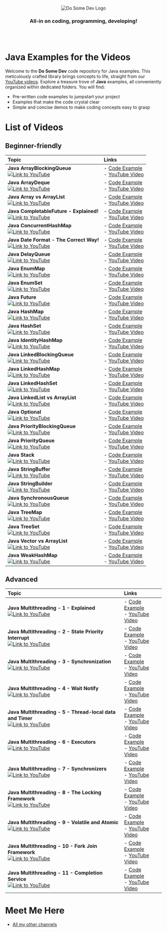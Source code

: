 <div align="center">
  <br>
  <img src="https://raw.githubusercontent.com/dosomedev/java/656667294fc2c03f1a879b6a1aa8ea01bb86da17/img/dsd-logo.svg" alt="Do Some Dev Logo" />
  <h3>All-in on coding, programming, developing!</h3>
  <br><br>
</div>

# Java Examples for the Videos
Welcome to the **Do Some Dev** code repository for Java examples. This meticulously crafted library brings concepts to life, straight from our [YouTube videos](https://youtube.com/@DoSomeDev?sub_confirmation=1). Explore a treasure trove of **Java** examples, all conveniently organized within dedicated folders. You will find:
* Pre-written code examples to jumpstart your project
* Examples that make the code crystal clear
* Simple and concise demos to make coding concepts easy to grasp

# List of Videos
## Beginner-friendly

| Topic | Links |
| :--- | :--- |
| **Java ArrayBlockingQueue** <br> [![Link to YouTube](https://github.com/dosomedev/java/blob/main/img/ArrayBlockingQueue.png?raw=true)](https://www.youtube.com/watch?v=T_PxKNUIljY&list=PLX1UpgTeV9a6tWRSrKYWu26SRIVFyyYJ0&index=11) | - [Code Example](./ArrayBlockingQueue) <br> - [YouTube Video](https://www.youtube.com/watch?v=T_PxKNUIljY&list=PLX1UpgTeV9a6tWRSrKYWu26SRIVFyyYJ0&index=11) |
| **Java ArrayDeque** <br> [![Link to YouTube](https://github.com/dosomedev/java/blob/main/img/ArrayDeque.png?raw=true)](https://www.youtube.com/watch?v=Ze23EjLHxkQ&list=PLX1UpgTeV9a6tWRSrKYWu26SRIVFyyYJ0&index=5&t=1s) | - [Code Example](./ArrayDeque) <br> - [YouTube Video](https://www.youtube.com/watch?v=Ze23EjLHxkQ&list=PLX1UpgTeV9a6tWRSrKYWu26SRIVFyyYJ0&index=5&t=1s) |
| **Java Array vs ArrayList** <br> [![Link to YouTube](https://github.com/dosomedev/java/blob/main/img/ArrayList.png?raw=true)](https://www.youtube.com/watch?v=tuo_HUqlknk&list=PLX1UpgTeV9a6tWRSrKYWu26SRIVFyyYJ0&index=19) | - [Code Example](./ArrayBlockingQueue) <br> - [YouTube Video](https://www.youtube.com/watch?v=tuo_HUqlknk&list=PLX1UpgTeV9a6tWRSrKYWu26SRIVFyyYJ0&index=19) |
| **Java CompletableFuture - Explained!** <br> [![Link to YouTube](https://github.com/dosomedev/java/blob/main/img/CompletableFuture.png?raw=true)](https://www.youtube.com/watch?v=6Q9htvaaR70&list=PLX1UpgTeV9a6tWRSrKYWu26SRIVFyyYJ0&index=2) | - [Code Example](./CompletableFuture) <br> - [YouTube Video](https://www.youtube.com/watch?v=6Q9htvaaR70&list=PLX1UpgTeV9a6tWRSrKYWu26SRIVFyyYJ0&index=2) |
| **Java ConcurrentHashMap** <br> [![Link to YouTube](https://github.com/dosomedev/java/blob/main/img/ConcurrentHashMap.png?raw=true)](https://www.youtube.com/watch?v=Wj0-8NLfqDM&list=PLX1UpgTeV9a6tWRSrKYWu26SRIVFyyYJ0&index=11) | - [Code Example](./ConcurrentHashMap) <br> - [YouTube Video](https://www.youtube.com/watch?v=Wj0-8NLfqDM&list=PLX1UpgTeV9a6tWRSrKYWu26SRIVFyyYJ0&index=11) |
| **Java Date Format - The Correct Way!** <br> [![Link to YouTube](https://github.com/dosomedev/java/blob/main/img/DateFormatting.png?raw=true)](https://www.youtube.com/watch?v=avdcbNZjeI4&list=PLX1UpgTeV9a6tWRSrKYWu26SRIVFyyYJ0&index=7&pp=gAQBiAQB) | - [Code Example](./DateFormatting) <br> - [YouTube Video](https://www.youtube.com/watch?v=avdcbNZjeI4&list=PLX1UpgTeV9a6tWRSrKYWu26SRIVFyyYJ0&index=7&pp=gAQBiAQB) |
| **Java DelayQueue** <br> [![Link to YouTube](https://github.com/dosomedev/java/blob/main/img/DelayQueue.png?raw=true)](https://www.youtube.com/watch?v=IAotYHvxrJ4&list=PLX1UpgTeV9a6tWRSrKYWu26SRIVFyyYJ0&index=4) | - [Code Example](./DelayQueue) <br> - [YouTube Video](https://www.youtube.com/watch?v=IAotYHvxrJ4&list=PLX1UpgTeV9a6tWRSrKYWu26SRIVFyyYJ0&index=4) |
| **Java EnumMap** <br> [![Link to YouTube](https://github.com/dosomedev/java/blob/main/img/EnumMap.png?raw=true)](https://www.youtube.com/watch?v=ugmdV8NRGzI&list=PLX1UpgTeV9a6tWRSrKYWu26SRIVFyyYJ0&index=21) | - [Code Example](./EnumMap) <br> - [YouTube Video](https://www.youtube.com/watch?v=ugmdV8NRGzI&list=PLX1UpgTeV9a6tWRSrKYWu26SRIVFyyYJ0&index=21) |
| **Java EnumSet** <br> [![Link to YouTube](https://github.com/dosomedev/java/blob/main/img/EnumSet.png?raw=true)](https://www.youtube.com/watch?v=G6ZfJjb0TAI&list=PLX1UpgTeV9a6tWRSrKYWu26SRIVFyyYJ0&index=16&pp=gAQBiAQB) | - [Code Example](./EnumSet) <br> - [YouTube Video](https://www.youtube.com/watch?v=G6ZfJjb0TAI&list=PLX1UpgTeV9a6tWRSrKYWu26SRIVFyyYJ0&index=16&pp=gAQBiAQB) |
| **Java Future** <br> [![Link to YouTube](https://github.com/dosomedev/java/blob/main/img/Future.png?raw=true)](https://www.youtube.com/watch?v=l_VGKx6KPqs&list=PLX1UpgTeV9a6tWRSrKYWu26SRIVFyyYJ0&index=5) | - [Code Example](./Future) <br> - [YouTube Video](https://www.youtube.com/watch?v=l_VGKx6KPqs&list=PLX1UpgTeV9a6tWRSrKYWu26SRIVFyyYJ0&index=5) |
| **Java HashMap** <br> [![Link to YouTube](https://github.com/dosomedev/java/blob/main/img/HashMap.png?raw=true)](https://www.youtube.com/watch?v=p1kOmJwkSf4&list=PLX1UpgTeV9a6tWRSrKYWu26SRIVFyyYJ0&index=9) | - [Code Example](./HashMap) <br> - [YouTube Video](https://www.youtube.com/watch?v=p1kOmJwkSf4&list=PLX1UpgTeV9a6tWRSrKYWu26SRIVFyyYJ0&index=9) |
| **Java HashSet** <br> [![Link to YouTube](https://github.com/dosomedev/java/blob/main/img/HashSet.png?raw=true)](https://www.youtube.com/watch?v=ZQ8ona2q6Fc&list=PLX1UpgTeV9a6tWRSrKYWu26SRIVFyyYJ0&index=27) | - [Code Example](./HashSet) <br> - [YouTube Video](https://www.youtube.com/watch?v=ZQ8ona2q6Fc&list=PLX1UpgTeV9a6tWRSrKYWu26SRIVFyyYJ0&index=27) |
| **Java IdentityHashMap** <br> [![Link to YouTube](https://github.com/dosomedev/java/blob/main/img/IdentityHashMap.png?raw=true)](https://www.youtube.com/watch?v=WAQ9QOgFfGA&list=PLX1UpgTeV9a6tWRSrKYWu26SRIVFyyYJ0&index=15) | - [Code Example](./IdentityHashMap) <br> - [YouTube Video](https://www.youtube.com/watch?v=WAQ9QOgFfGA&list=PLX1UpgTeV9a6tWRSrKYWu26SRIVFyyYJ0&index=15) |
| **Java LinkedBlockingQueue** <br> [![Link to YouTube](https://github.com/dosomedev/java/blob/main/img/LinkedBlockingQueue.png?raw=true)](https://www.youtube.com/watch?v=GI_Z3aPNjC4&list=PLX1UpgTeV9a6tWRSrKYWu26SRIVFyyYJ0&index=9&t=4s&pp=gAQBiAQB) | - [Code Example](./LinkedBlockingQueue) <br> - [YouTube Video](https://www.youtube.com/watch?v=GI_Z3aPNjC4&list=PLX1UpgTeV9a6tWRSrKYWu26SRIVFyyYJ0&index=9&t=4s&pp=gAQBiAQB) |
| **Java LinkedHashMap** <br> [![Link to YouTube](https://github.com/dosomedev/java/blob/main/img/LinkedHashMap.png?raw=true)](https://www.youtube.com/watch?v=lxQdYsDDFDQ&list=PLX1UpgTeV9a6tWRSrKYWu26SRIVFyyYJ0&index=1&pp=gAQBiAQB) | - [Code Example](./LinkedHashMap) <br> - [YouTube Video](https://www.youtube.com/watch?v=lxQdYsDDFDQ&list=PLX1UpgTeV9a6tWRSrKYWu26SRIVFyyYJ0&index=1&pp=gAQBiAQB) |
| **Java LinkedHashSet** <br> [![Link to YouTube](https://github.com/dosomedev/java/blob/main/img/LinkedHashSet.png?raw=true)](https://www.youtube.com/watch?v=VORJiUIAonU&list=PLX1UpgTeV9a6tWRSrKYWu26SRIVFyyYJ0&index=22&pp=gAQBiAQB) | - [Code Example](./LinkedHashSet) <br> - [YouTube Video](https://www.youtube.com/watch?v=VORJiUIAonU&list=PLX1UpgTeV9a6tWRSrKYWu26SRIVFyyYJ0&index=22&pp=gAQBiAQB) |
| **Java LinkedList vs ArrayList** <br> [![Link to YouTube](https://github.com/dosomedev/java/blob/main/img/LinkedList.png?raw=true)](https://www.youtube.com/watch?v=8KHgIA5NDZc&list=PLX1UpgTeV9a6tWRSrKYWu26SRIVFyyYJ0&index=16&t=1s) | - [Code Example](./LinkedList) <br> - [YouTube Video](https://www.youtube.com/watch?v=8KHgIA5NDZc&list=PLX1UpgTeV9a6tWRSrKYWu26SRIVFyyYJ0&index=16&t=1s) |
| **Java Optional** <br> [![Link to YouTube](https://github.com/dosomedev/java/blob/main/img/Optional.png?raw=true)](https://www.youtube.com/watch?v=ILR8HPjSRS4&list=PLX1UpgTeV9a6tWRSrKYWu26SRIVFyyYJ0&index=12) | - [Code Example](./Optional) <br> - [YouTube Video](https://www.youtube.com/watch?v=ILR8HPjSRS4&list=PLX1UpgTeV9a6tWRSrKYWu26SRIVFyyYJ0&index=12) |
| **Java PriorityBlockingQueue** <br> [![Link to YouTube](https://github.com/dosomedev/java/blob/main/img/PriorityBlockingQueue.png?raw=true)](https://www.youtube.com/watch?v=ismH4r5gzjE&list=PLX1UpgTeV9a6tWRSrKYWu26SRIVFyyYJ0&index=14) | - [Code Example](./PriorityBlockingQueue) <br> - [YouTube Video](https://www.youtube.com/watch?v=ismH4r5gzjE&list=PLX1UpgTeV9a6tWRSrKYWu26SRIVFyyYJ0&index=14) |
| **Java PriorityQueue** <br> [![Link to YouTube](https://github.com/dosomedev/java/blob/main/img/PriorityQueue.png?raw=true)](https://www.youtube.com/watch?v=QW1uzksQ4WM&list=PLX1UpgTeV9a6tWRSrKYWu26SRIVFyyYJ0&index=28) | - [Code Example](./PriorityQueue) <br> - [YouTube Video](https://www.youtube.com/watch?v=QW1uzksQ4WM&list=PLX1UpgTeV9a6tWRSrKYWu26SRIVFyyYJ0&index=28) |
| **Java Stack** <br> [![Link to YouTube](https://github.com/dosomedev/java/blob/main/img/Stack.png?raw=true)](https://www.youtube.com/watch?v=rvPUgTKWjxQ&list=PLX1UpgTeV9a6tWRSrKYWu26SRIVFyyYJ0&index=19) | - [Code Example](./Stack) <br> - [YouTube Video](https://www.youtube.com/watch?v=rvPUgTKWjxQ&list=PLX1UpgTeV9a6tWRSrKYWu26SRIVFyyYJ0&index=19) |
| **Java StringBuffer** <br> [![Link to YouTube](https://github.com/dosomedev/java/blob/main/img/StringBuffer.png?raw=true)](https://www.youtube.com/watch?v=GVn0gsuZEzI&list=PLX1UpgTeV9a6tWRSrKYWu26SRIVFyyYJ0&index=24) | - [Code Example](./StringBuffer) <br> - [YouTube Video](https://www.youtube.com/watch?v=GVn0gsuZEzI&list=PLX1UpgTeV9a6tWRSrKYWu26SRIVFyyYJ0&index=24) |
| **Java StringBuilder** <br> [![Link to YouTube](https://github.com/dosomedev/java/blob/main/img/StringBuilder.png?raw=true)](https://www.youtube.com/watch?v=MOZ3FAw8l1s&list=PLX1UpgTeV9a6tWRSrKYWu26SRIVFyyYJ0&index=24&pp=gAQBiAQB) | - [Code Example](./StringBuilder) <br> - [YouTube Video](https://www.youtube.com/watch?v=MOZ3FAw8l1s&list=PLX1UpgTeV9a6tWRSrKYWu26SRIVFyyYJ0&index=24&pp=gAQBiAQB) |
| **Java SynchronousQueue** <br> [![Link to YouTube](https://github.com/dosomedev/java/blob/main/img/SynchronousQueue.png?raw=true)](SynchronousQueue) | - [Code Example](./SynchronousQueue) <br> - [YouTube Video](SynchronousQueue) |
| **Java TreeMap** <br> [![Link to YouTube](https://github.com/dosomedev/java/blob/main/img/TreeMap.png?raw=true)](https://www.youtube.com/watch?v=thb4MFhOObI&list=PLX1UpgTeV9a6tWRSrKYWu26SRIVFyyYJ0&index=18) | - [Code Example](./TreeMap) <br> - [YouTube Video](https://www.youtube.com/watch?v=thb4MFhOObI&list=PLX1UpgTeV9a6tWRSrKYWu26SRIVFyyYJ0&index=18) |
| **Java TreeSet** <br> [![Link to YouTube](https://github.com/dosomedev/java/blob/main/img/TreeSet.png?raw=true)](https://www.youtube.com/watch?v=7jMfui6DYm4&list=PLX1UpgTeV9a6tWRSrKYWu26SRIVFyyYJ0&index=29) | - [Code Example](./TreeSet) <br> - [YouTube Video](https://www.youtube.com/watch?v=7jMfui6DYm4&list=PLX1UpgTeV9a6tWRSrKYWu26SRIVFyyYJ0&index=29) |
| **Java Vector vs ArrayList** <br> [![Link to YouTube](https://github.com/dosomedev/java/blob/main/img/Vector.png?raw=true)](https://www.youtube.com/watch?v=iWDGnBjvGRw&list=PLX1UpgTeV9a6tWRSrKYWu26SRIVFyyYJ0&index=26&t=1s) | - [Code Example](./Vector) <br> - [YouTube Video](https://www.youtube.com/watch?v=iWDGnBjvGRw&list=PLX1UpgTeV9a6tWRSrKYWu26SRIVFyyYJ0&index=26&t=1s) |
| **Java WeakHashMap** <br> [![Link to YouTube](https://github.com/dosomedev/java/blob/main/img/WeakHashMap.png?raw=true)](https://www.youtube.com/watch?v=KQVS8teW3TU&list=PLX1UpgTeV9a6tWRSrKYWu26SRIVFyyYJ0&index=7) | - [Code Example](./WeakHashMap) <br> - [YouTube Video](https://www.youtube.com/watch?v=KQVS8teW3TU&list=PLX1UpgTeV9a6tWRSrKYWu26SRIVFyyYJ0&index=7) |

## Advanced


| Topic | Links |
| :--- | :--- |
| **Java Multithreading - 1 - Explained** <br> [![Link to YouTube](https://github.com/dosomedev/java/blob/main/img/Threading-1.png?raw=true)](https://www.youtube.com/watch?v=tusUoAfYzAI&list=PLX1UpgTeV9a72qwFniza3BY1JDa5yoBhJ&index=11) | - [Code Example](./Threading) <br> - [YouTube Video](https://www.youtube.com/watch?v=tusUoAfYzAI&list=PLX1UpgTeV9a72qwFniza3BY1JDa5yoBhJ&index=11) |
| **Java Multithreading - 2 - State Priority Interrupt** <br> [![Link to YouTube](https://github.com/dosomedev/java/blob/main/img/Threading-2.png?raw=true)](https://www.youtube.com/watch?v=cW4w30GpUw0&list=PLX1UpgTeV9a72qwFniza3BY1JDa5yoBhJ&index=9&t=526s) | - [Code Example](./Threading) <br> - [YouTube Video](https://www.youtube.com/watch?v=cW4w30GpUw0&list=PLX1UpgTeV9a72qwFniza3BY1JDa5yoBhJ&index=9&t=526s) |
| **Java Multithreading - 3 - Synchronization** <br> [![Link to YouTube](https://github.com/dosomedev/java/blob/main/img/Threading-3.png?raw=true)](https://www.youtube.com/watch?v=cI2eImdH8Ek&list=PLX1UpgTeV9a72qwFniza3BY1JDa5yoBhJ&index=7&pp=gAQBiAQB) | - [Code Example](./Threading) <br> - [YouTube Video](https://www.youtube.com/watch?v=cI2eImdH8Ek&list=PLX1UpgTeV9a72qwFniza3BY1JDa5yoBhJ&index=7&pp=gAQBiAQB) |
| **Java Multithreading - 4 - Wait Notify** <br> [![Link to YouTube](https://github.com/dosomedev/java/blob/main/img/Threading-4.png?raw=true)](https://www.youtube.com/watch?v=3Zwo2uRTtis&list=PLX1UpgTeV9a72qwFniza3BY1JDa5yoBhJ&index=7) | - [Code Example](./Threading) <br> - [YouTube Video](https://www.youtube.com/watch?v=3Zwo2uRTtis&list=PLX1UpgTeV9a72qwFniza3BY1JDa5yoBhJ&index=7) |
| **Java Multithreading - 5 - Thread-local data and Timer** <br> [![Link to YouTube](https://github.com/dosomedev/java/blob/main/img/Threading-5.png?raw=true)](https://www.youtube.com/watch?v=5ZZwRscOfTo&list=PLX1UpgTeV9a72qwFniza3BY1JDa5yoBhJ&index=5&pp=gAQBiAQB) | - [Code Example](./Threading) <br> - [YouTube Video](https://www.youtube.com/watch?v=5ZZwRscOfTo&list=PLX1UpgTeV9a72qwFniza3BY1JDa5yoBhJ&index=5&pp=gAQBiAQB) |
| **Java Multithreading - 6 - Executors** <br> [![Link to YouTube](https://github.com/dosomedev/java/blob/main/img/Threading-6.png?raw=true)](https://www.youtube.com/watch?v=bhJMkJq61c0&list=PLX1UpgTeV9a72qwFniza3BY1JDa5yoBhJ&index=5) | - [Code Example](./Threading) <br> - [YouTube Video](https://www.youtube.com/watch?v=bhJMkJq61c0&list=PLX1UpgTeV9a72qwFniza3BY1JDa5yoBhJ&index=5) |
| **Java Multithreading - 7 - Synchronizers** <br> [![Link to YouTube](https://github.com/dosomedev/java/blob/main/img/Threading-7.png?raw=true)](https://www.youtube.com/watch?v=HYbXlvODl6E&list=PLX1UpgTeV9a72qwFniza3BY1JDa5yoBhJ&index=4) | - [Code Example](./Threading) <br> - [YouTube Video](https://www.youtube.com/watch?v=HYbXlvODl6E&list=PLX1UpgTeV9a72qwFniza3BY1JDa5yoBhJ&index=4) |
| **Java Multithreading - 8 - The Locking Framework** <br> [![Link to YouTube](https://github.com/dosomedev/java/blob/main/img/Threading-8.png?raw=true)](https://www.youtube.com/watch?v=dadfi-hxvNw&list=PLX1UpgTeV9a72qwFniza3BY1JDa5yoBhJ&index=3) | - [Code Example](./Threading) <br> - [YouTube Video](https://www.youtube.com/watch?v=dadfi-hxvNw&list=PLX1UpgTeV9a72qwFniza3BY1JDa5yoBhJ&index=3) |
| **Java Multithreading - 9 - Volatile and Atomic** <br> [![Link to YouTube](https://github.com/dosomedev/java/blob/main/img/Threading-9.png?raw=true)](https://www.youtube.com/watch?v=jAZpbCDyYtw&list=PLX1UpgTeV9a72qwFniza3BY1JDa5yoBhJ&index=2&t=1s) | - [Code Example](./Threading) <br> - [YouTube Video](https://www.youtube.com/watch?v=jAZpbCDyYtw&list=PLX1UpgTeV9a72qwFniza3BY1JDa5yoBhJ&index=2&t=1s) |
| **Java Multithreading - 10 - Fork Join Framework** <br> [![Link to YouTube](https://github.com/dosomedev/java/blob/main/img/Threading-10.png?raw=true)](https://www.youtube.com/watch?v=tusUoAfYzAI&list=PLX1UpgTeV9a72qwFniza3BY1JDa5yoBhJ&index=11) | - [Code Example](./Threading) <br> - [YouTube Video](https://www.youtube.com/watch?v=tusUoAfYzAI&list=PLX1UpgTeV9a72qwFniza3BY1JDa5yoBhJ&index=11) |
| **Java Multithreading - 11 - Completion Service** <br> [![Link to YouTube](https://github.com/dosomedev/java/blob/main/img/Threading-11.png?raw=true)](https://www.youtube.com/watch?v=W36j4pDNWmE&list=PLX1UpgTeV9a72qwFniza3BY1JDa5yoBhJ&index=12) | - [Code Example](./Threading) <br> - [YouTube Video](https://www.youtube.com/watch?v=W36j4pDNWmE&list=PLX1UpgTeV9a72qwFniza3BY1JDa5yoBhJ&index=12) |

# Meet Me Here
* [All my other channels](https://dosomedev.com/contact)
